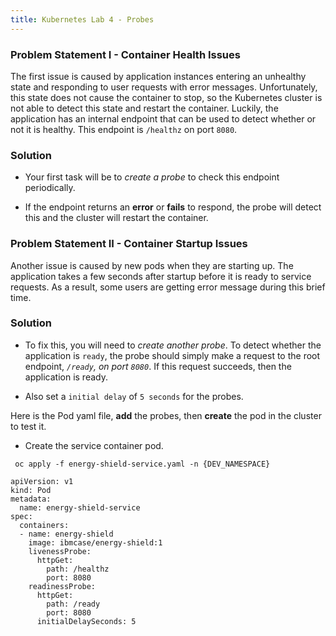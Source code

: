 ```yaml
---
title: Kubernetes Lab 4 - Probes
---
```


### Problem Statement I - Container Health Issues

The first issue is caused by application instances entering an unhealthy state and responding to user requests with error messages. Unfortunately, this state does not cause the container to stop, so the Kubernetes cluster is not able to detect this state and restart the container. Luckily, the application has an internal endpoint that can be used to detect whether or not it is healthy. This endpoint is `/healthz` on port `8080`.

### Solution

- Your first task will be to *create a probe* to check this endpoint periodically.

- If the endpoint returns an **error** or **fails** to respond, the probe will detect this and the cluster will restart the container.

### Problem Statement II -  Container Startup Issues

Another issue is caused by new pods when they are starting up. The application takes a few seconds after startup before it is ready to service requests. As a result, some users are getting error message during this brief time.

### Solution

- To fix this, you will need to *create another probe*. To detect whether the application is `ready`, the probe should simply make a request to the root endpoint, *`/ready`, on port `8080`*. If this request succeeds, then the application is ready.

- Also set a `initial delay` of `5 seconds` for the probes.

Here is the Pod yaml file,  **add** the probes, then **create** the pod in the cluster to test it.

- Create the service container pod.

 ```shell script
  oc apply -f energy-shield-service.yaml -n {DEV_NAMESPACE}
  ```

<Accordion>
<AccordionItem title="Probes">

    apiVersion: v1
    kind: Pod
    metadata:
      name: energy-shield-service
    spec:
      containers:
      - name: energy-shield
        image: ibmcase/energy-shield:1
        livenessProbe:
          httpGet:
            path: /healthz
            port: 8080
        readinessProbe:
          httpGet:
            path: /ready
            port: 8080
          initialDelaySeconds: 5

</AccordionItem>
</Accordion>

